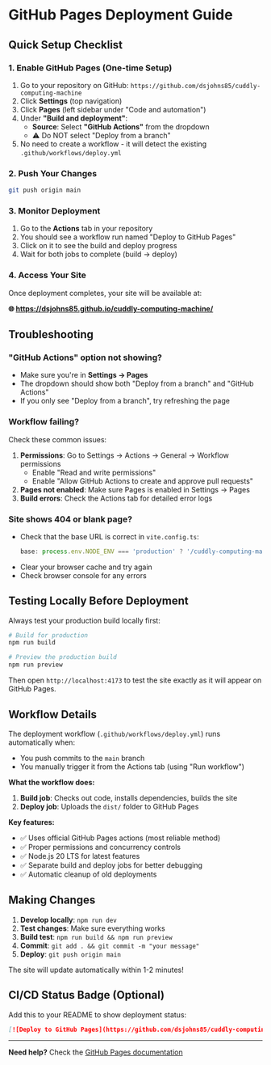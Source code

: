# GitHub Pages Deployment Guide

## Quick Setup Checklist

### 1. Enable GitHub Pages (One-time Setup)

1. Go to your repository on GitHub: `https://github.com/dsjohns85/cuddly-computing-machine`
2. Click **Settings** (top navigation)
3. Click **Pages** (left sidebar under "Code and automation")
4. Under **"Build and deployment"**:
   - **Source**: Select **"GitHub Actions"** from the dropdown
   - ⚠️ Do NOT select "Deploy from a branch"
5. No need to create a workflow - it will detect the existing `.github/workflows/deploy.yml`

### 2. Push Your Changes

```bash
git push origin main
```

### 3. Monitor Deployment

1. Go to the **Actions** tab in your repository
2. You should see a workflow run named "Deploy to GitHub Pages"
3. Click on it to see the build and deploy progress
4. Wait for both jobs to complete (build → deploy)

### 4. Access Your Site

Once deployment completes, your site will be available at:

**🌐 https://dsjohns85.github.io/cuddly-computing-machine/**

## Troubleshooting

### "GitHub Actions" option not showing?

- Make sure you're in **Settings → Pages**
- The dropdown should show both "Deploy from a branch" and "GitHub Actions"
- If you only see "Deploy from a branch", try refreshing the page

### Workflow failing?

Check these common issues:
1. **Permissions**: Go to Settings → Actions → General → Workflow permissions
   - Enable "Read and write permissions"
   - Enable "Allow GitHub Actions to create and approve pull requests"
2. **Pages not enabled**: Make sure Pages is enabled in Settings → Pages
3. **Build errors**: Check the Actions tab for detailed error logs

### Site shows 404 or blank page?

- Check that the base URL is correct in `vite.config.ts`:
  ```typescript
  base: process.env.NODE_ENV === 'production' ? '/cuddly-computing-machine/' : '/',
  ```
- Clear your browser cache and try again
- Check browser console for any errors

## Testing Locally Before Deployment

Always test your production build locally first:

```bash
# Build for production
npm run build

# Preview the production build
npm run preview
```

Then open `http://localhost:4173` to test the site exactly as it will appear on GitHub Pages.

## Workflow Details

The deployment workflow (`.github/workflows/deploy.yml`) runs automatically when:
- You push commits to the `main` branch
- You manually trigger it from the Actions tab (using "Run workflow")

**What the workflow does:**
1. **Build job**: Checks out code, installs dependencies, builds the site
2. **Deploy job**: Uploads the `dist/` folder to GitHub Pages

**Key features:**
- ✅ Uses official GitHub Pages actions (most reliable method)
- ✅ Proper permissions and concurrency controls
- ✅ Node.js 20 LTS for latest features
- ✅ Separate build and deploy jobs for better debugging
- ✅ Automatic cleanup of old deployments

## Making Changes

1. **Develop locally**: `npm run dev`
2. **Test changes**: Make sure everything works
3. **Build test**: `npm run build && npm run preview`
4. **Commit**: `git add . && git commit -m "your message"`
5. **Deploy**: `git push origin main`

The site will update automatically within 1-2 minutes!

## CI/CD Status Badge (Optional)

Add this to your README to show deployment status:

```markdown
[![Deploy to GitHub Pages](https://github.com/dsjohns85/cuddly-computing-machine/actions/workflows/deploy.yml/badge.svg)](https://github.com/dsjohns85/cuddly-computing-machine/actions/workflows/deploy.yml)
```

---

**Need help?** Check the [GitHub Pages documentation](https://docs.github.com/en/pages/getting-started-with-github-pages/configuring-a-publishing-source-for-your-github-pages-site#publishing-with-a-custom-github-actions-workflow)
